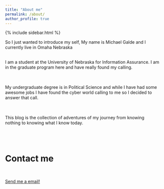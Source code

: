 ```yaml
---
title: "About me"
permalink: /about/
author_profile: true
---
```


<div id="main" role="main">
  {% include sidebar.html %}

  So I just wanted to introduce my self, My name is Michael Galde and I currently live in Omaha Nebraska<br><br>

  I am a student at the University of Nebraska for Information Assurance. I am in the graduate program here and have really found my calling.<br><br><br>

  My undergraduate degree is in Political Science and while I have had some awesome jobs I have found the cyber world calling to me so I decided to answer that call.<br><br><br>

  This blog is the collection of adventures of my journey from knowing nothing to knowing what I know today. <br><br><br><br>


  <h1>Contact me</h1><br>

  <a href='mailto:Website-About_me@apt-get-sudo.com'>Send me a email!</a>



  </div>

